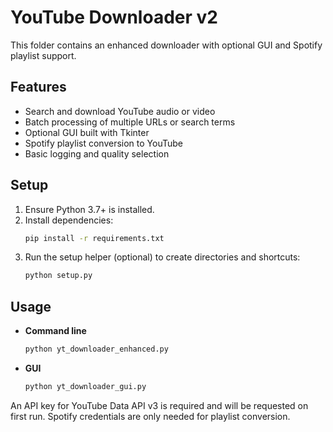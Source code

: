 # YouTube Downloader v2

This folder contains an enhanced downloader with optional GUI and Spotify playlist support.

## Features
- Search and download YouTube audio or video
- Batch processing of multiple URLs or search terms
- Optional GUI built with Tkinter
- Spotify playlist conversion to YouTube
- Basic logging and quality selection

## Setup
1. Ensure Python 3.7+ is installed.
2. Install dependencies:
   ```bash
   pip install -r requirements.txt
   ```
3. Run the setup helper (optional) to create directories and shortcuts:
   ```bash
   python setup.py
   ```

## Usage
- **Command line**
  ```bash
  python yt_downloader_enhanced.py
  ```
- **GUI**
  ```bash
  python yt_downloader_gui.py
  ```

An API key for YouTube Data API v3 is required and will be requested on first run. Spotify credentials are only needed for playlist conversion.
